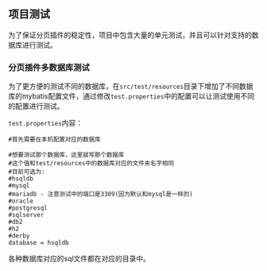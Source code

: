 ## 项目测试   

为了保证分页插件的稳定性，项目中包含大量的单元测试，并且可以针对支持的数据库进行测试。

### 分页插件多数据库测试  

为了更方便的测试不同的数据库，在`src/test/resources`目录下增加了不同数据库的mybatis配置文件，通过修改`test.properties`中的配置可以让测试使用不同的配置进行测试。  

`test.properties`内容：  

```properties
#首先需要在本机配置对应的数据库

#想要测试那个数据库，这里就写那个数据库
#这个值和test/resources中的数据库对应的文件夹名字相同
#目前可选为:
#hsqldb
#mysql
#mariadb - 注意测试中的端口是3309(因为默认和mysql是一样的)
#oracle
#postgresql
#sqlserver
#db2
#h2
#derby
database = hsqldb
```  
各种数据库对应的sql文件都在对应的目录中。